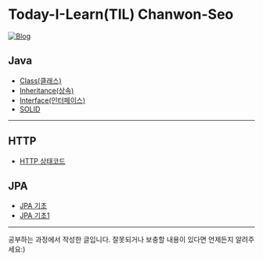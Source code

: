 # Today-I-Learn(TIL) Chanwon-Seo

[![Blog](https://img.shields.io/badge/blog-Chanwon--Seo-brightgreen)](https://chanwon-seo.tistory.com//)

## Java

- [Class(클래스)](<https://github.com/Chanwon-Seo/Today-I-Learn/blob/main/JAVA/Class(%ED%81%B4%EB%9E%98%EC%8A%A4).md>)
- [Inheritance(상속)](<https://github.com/Chanwon-Seo/Today-I-Learn/blob/main/JAVA/Inheritance(%EC%83%81%EC%86%8D).md>)
- [Interface(인터페이스)](<https://github.com/Chanwon-Seo/Today-I-Learn/blob/main/JAVA/Interface(%EC%9D%B8%ED%84%B0%ED%8E%98%EC%9D%B4%EC%8A%A4).md>)
- [SOLID](https://github.com/Chanwon-Seo/Today-I-Learn/blob/main/JAVA/SOLID.md)
<hr/>

## HTTP

- [HTTP 상태코드](https://github.com/Chanwon-Seo/Today-I-Learn/blob/main/HTTP/HTTP%20%EC%83%81%ED%83%9C%EC%BD%94%EB%93%9C.md)

## JPA

- [JPA 기초](https://github.com/Chanwon-Seo/Today-I-Learn/blob/main/JPA/JPA_%EA%B8%B0%EC%B4%88.md)
- [JPA 기초1](https://github.com/Chanwon-Seo/Today-I-Learn/blob/main/JPA/JPA_%EA%B8%B0%EC%B4%881.md)

<hr/>
공부하는 과정에서 작성한 글입니다. 잘못되거나 보충할 내용이 있다면 언제든지 알려주세요:)
